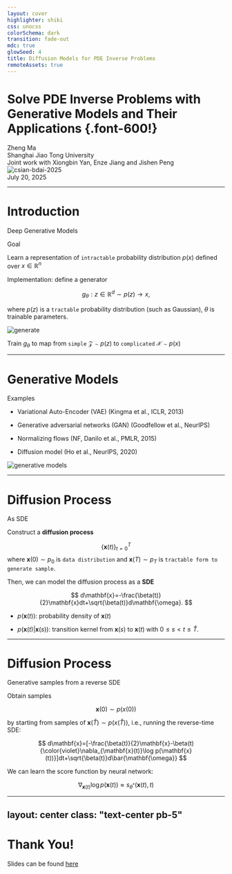 ```yaml
---
layout: cover
highlighter: shiki
css: unocss
colorSchema: dark
transition: fade-out
mdc: true
glowSeed: 4
title: Diffusion Models for PDE Inverse Problems
remoteAssets: true
---
```


# Solve PDE Inverse Problems with Generative Models and Their Applications {.font-600!}

<div flex="~ col gap-2">
  <div text-left text-2xl op75>Zheng Ma</div>
  <div text-left text-sm op50>Shanghai Jiao Tong University</div>
  <div text-left text-sm op50>Joint work with Xiongbin Yan, Enze Jiang and Jishen Peng</div>
</div>

<div abs-br mx-10 my-11 flex="~ col items-end" text-center>
  <img src="/logo.png" alt="csian-bdai-2025" border="~ main" rounded-lg w-23 mb1 op60 />
  <div text-sm op50>July 20, 2025</div>
</div>

---

# Introduction

Deep Generative Models

<div mt5/>

<div grid="~ cols-[1.5fr_1fr] gap-4">

<div flex="~ col gap-4">

<div flex="~ col" border="~ blue/50" bg-blue:10 rounded-lg>
  <div text-xl px4 pt4 text-blue1>Goal</div>
  <div ml2 p2 op75>

  Learn a representation of `intractable` probability distribution $p(x)$ defined over $x\in\mathbb{R}^n$

  </div>
</div>

<div flex="~ col" border="~ blue/50" bg-blue:10 rounded-lg>
  <div text-xl px4 pt4 text-blue1>Implementation: define a generator</div>
  <div ml2 p2 op75>

  $$
  g_{\theta}:z\in \mathbb{R}^d\sim p(z) \to x,
  $$

  where $p(z)$ is a `tractable` probability distribution (such as Gaussian), $\theta$ is trainable parameters.
  </div>
</div>
</div>

<div flex="~ col gap-2" border="~ blue/50" bg-blue:10 rounded-lg m0>
  <img src="/figure_1/generate.png" alt="generate" rounded-lg op75 />
  <div px4 op75 p4>

  Train $g_{\theta}$ to map from `simple` $\mathcal{Z}\sim p(z)$ to `complicated` $\mathcal{X}\sim p(x)$

  </div>
</div>

</div>

---

# Generative Models

Examples

<div flex="~ col gap-2" mt--5>

  - Variational Auto-Encoder (VAE) (Kingma et al., ICLR, 2013)

  - Generative adversarial networks (GAN) (Goodfellow et al., NeurIPS)

  - Normalizing flows (NF, Danilo et al., PMLR, 2015)

  - Diffusion model (Ho et al., NeurIPS, 2020)

  <div ml-6>
    <img src="/figure_1/generate2.png" alt='generative models' rounded-lg op75 h-55 />
  </div>

</div>

---

# Diffusion Process

As SDE

Construct a **diffusion process**

$$
\{\mathbf{x}(t)\}_{t=0}^{T}
$$
where $\mathbf{x}(0)\sim p_0$ is `data distribution` and $\mathbf{x}(T)\sim p_{T}$ is `tractable form to generate sample`.

<div mt8 />

Then, we can model the diffusion process as a **SDE**

$$
d\mathbf{x}=-\frac{\beta(t)}{2}\mathbf{x}dt+\sqrt{\beta(t)}d\mathbf{\omega}.
$$

<div bg-purple:10 rounded-lg px4 py2>

  - $p(\mathbf{x}(t))$: probability density of $\mathbf{x}(t)$

  - $p(\mathbf{x}(t)|\mathbf{x}(s))$: transition kernel from $\mathbf{x}(s)$ to $\mathbf{x}(t)$ with $0 \le s < t \le \hat{T}$.

</div>

---

# Diffusion Process

Generative samples from a reverse SDE

Obtain samples

$$
\mathbf{x}(0)\sim p(x(0))
$$

by starting from samples of $\mathbf{x}(\hat{T})\sim p(x(\hat{T}))$, i.e., running the reverse-time SDE:

$$
d\mathbf{x}=[-\frac{\beta(t)}{2}\mathbf{x}-\beta(t){\color{violet}\nabla_{\mathbf{x}(t)}\log p(\mathbf{x}(t))}]dt+\sqrt{\beta(t)}d\bar{\mathbf{\omega}}
$$

<div mt8 />

We can learn the score function by neural network:

<div bg-purple:10 rounded-lg px4 py2 text-lime>

  $$
  \nabla_{\mathbf{x}(t)}\log p(\mathbf{x}(t)) \approx s_{\theta^*}(\mathbf{x}(t), t)
  $$

</div>

---
layout: center
class: "text-center pb-5"
---

# Thank You!

Slides can be found [here](https://zheng-talks.netlify.app/2025/hksiam)
